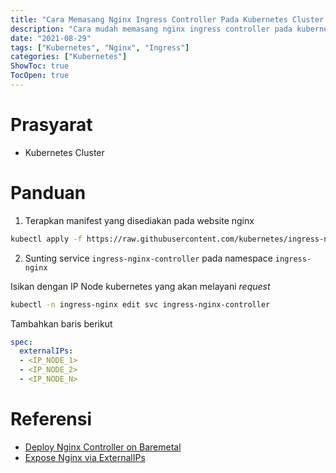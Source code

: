 ```yaml
---
title: "Cara Memasang Nginx Ingress Controller Pada Kubernetes Cluster [External IP]"
description: "Cara mudah memasang nginx ingress controller pada kubernetes cluster"
date: "2021-08-29"
tags: ["Kubernetes", "Nginx", "Ingress"]
categories: ["Kubernetes"]
ShowToc: true
TocOpen: true
---
```


# Prasyarat
- Kubernetes Cluster

# Panduan
1. Terapkan manifest yang disediakan pada website nginx
```bash
kubectl apply -f https://raw.githubusercontent.com/kubernetes/ingress-nginx/controller-v1.0.0/deploy/static/provider/baremetal/deploy.yaml
```

2. Sunting service `ingress-nginx-controller` pada namespace `ingress-nginx`

Isikan dengan IP Node kubernetes yang akan melayani _request_
```bash
kubectl -n ingress-nginx edit svc ingress-nginx-controller
```

Tambahkan baris berikut
```yaml
spec:
  externalIPs:
  - <IP_NODE_1>
  - <IP_NODE_2>
  - <IP_NODE_N>
```


# Referensi
- [Deploy Nginx Controller on Baremetal](https://kubernetes.github.io/ingress-nginx/deploy/#bare-metal)
- [Expose Nginx via ExternalIPs](https://kubernetes.github.io/ingress-nginx/deploy/baremetal/#external-ips)
